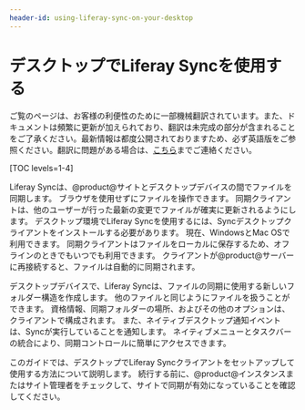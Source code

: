 ```yaml
---
header-id: using-liferay-sync-on-your-desktop
---
```


# デスクトップでLiferay Syncを使用する

<p class="alert alert-info"><span class="wysiwyg-color-blue120">ご覧のページは、お客様の利便性のために一部機械翻訳されています。また、ドキュメントは頻繁に更新が加えられており、翻訳は未完成の部分が含まれることをご了承ください。最新情報は都度公開されておりますため、必ず英語版をご参照ください。翻訳に問題がある場合は、<a href="mailto:support-content-jp@liferay.com">こちら</a>までご連絡ください。</span></p>

[TOC levels=1-4]

Liferay Syncは、@product@サイトとデスクトップデバイスの間でファイルを同期します。 ブラウザを使用せずにファイルを操作できます。 同期クライアントは、他のユーザーが行った最新の変更でファイルが確実に更新されるようにします。 デスクトップ環境でLiferay Syncを使用するには、Syncデスクトップクライアントをインストールする必要があります。 現在、WindowsとMac OSで利用できます。 同期クライアントはファイルをローカルに保存するため、オフラインのときでもいつでも利用できます。 クライアントが@product@サーバーに再接続すると、ファイルは自動的に同期されます。

デスクトップデバイスで、Liferay Syncは、ファイルの同期に使用する新しいフォルダー構造を作成します。 他のファイルと同じようにファイルを扱うことができます。 資格情報、同期フォルダーの場所、およびその他のオプションは、クライアントで構成されます。 また、ネイティブデスクトップ通知イベントは、Syncが実行していることを通知します。 ネイティブメニューとタスクバーの統合により、同期コントロールに簡単にアクセスできます。

このガイドでは、デスクトップでLiferay Syncクライアントをセットアップして使用する方法について説明します。 続行する前に、@product@インスタンスまたはサイト管理者をチェックして、サイトで同期が有効になっていることを確認してください。
